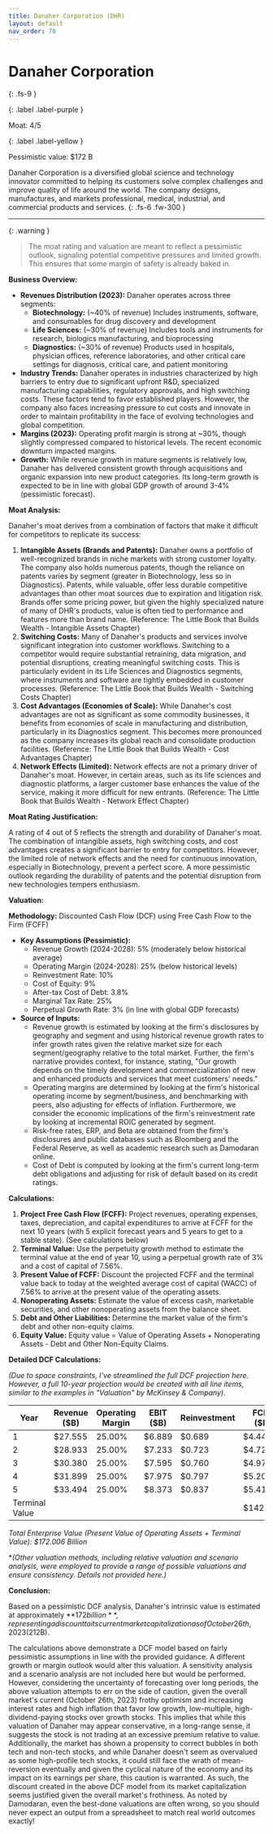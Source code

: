 ```yaml
---
title: Danaher Corporation (DHR)
layout: default
nav_order: 70
---
```


# Danaher Corporation
{: .fs-9 }

{: .label .label-purple }

Moat: 4/5

{: .label .label-yellow }

Pessimistic value: $172 B

Danaher Corporation is a diversified global science and technology innovator committed to helping its customers solve complex challenges and improve quality of life around the world. The company designs, manufactures, and markets professional, medical, industrial, and commercial products and services.
{: .fs-6 .fw-300 }

---

{: .warning } 
>The moat rating and valuation are meant to reflect a pessimistic outlook, signaling potential competitive pressures and limited growth. This ensures that some margin of safety is already baked in.

**Business Overview:**

* **Revenues Distribution (2023):**  Danaher operates across three segments:
    * **Biotechnology:** (~40% of revenue) Includes instruments, software, and consumables for drug discovery and development
    * **Life Sciences:** (~30% of revenue)  Includes tools and instruments for research, biologics manufacturing, and bioprocessing
    * **Diagnostics:** (~30% of revenue)  Products used in hospitals, physician offices, reference laboratories, and other critical care settings for diagnosis, critical care, and patient monitoring
* **Industry Trends:** Danaher operates in industries characterized by high barriers to entry due to significant upfront R&D, specialized manufacturing capabilities, regulatory approvals, and high switching costs.  These factors tend to favor established players.  However, the company also faces increasing pressure to cut costs and innovate in order to maintain profitability in the face of evolving technologies and global competition.
* **Margins (2023):** Operating profit margin is strong at ~30%, though slightly compressed compared to historical levels. The recent economic downturn impacted margins.
* **Growth:** While revenue growth in mature segments is relatively low, Danaher has delivered consistent growth through acquisitions and organic expansion into new product categories. Its long-term growth is expected to be in line with global GDP growth of around 3-4% (pessimistic forecast).

**Moat Analysis:**

Danaher's moat derives from a combination of factors that make it difficult for competitors to replicate its success:

1. **Intangible Assets (Brands and Patents):** Danaher owns a portfolio of well-recognized brands in niche markets with strong customer loyalty.  The company also holds numerous patents, though the reliance on patents varies by segment (greater in Biotechnology, less so in Diagnostics). Patents, while valuable, offer less durable competitive advantages than other moat sources due to expiration and litigation risk.  Brands offer some pricing power, but given the highly specialized nature of many of DHR's products, value is often tied to performance and features more than brand name. (Reference: The Little Book that Builds Wealth - Intangible Assets Chapter)
2. **Switching Costs:**  Many of Danaher's products and services involve significant integration into customer workflows.  Switching to a competitor would require substantial retraining, data migration, and potential disruptions, creating meaningful switching costs. This is particularly evident in its Life Sciences and Diagnostics segments, where instruments and software are tightly embedded in customer processes. (Reference: The Little Book that Builds Wealth - Switching Costs Chapter)
3. **Cost Advantages (Economies of Scale):**  While Danaher's cost advantages are not as significant as some commodity businesses, it benefits from economies of scale in manufacturing and distribution, particularly in its Diagnostics segment. This becomes more pronounced as the company increases its global reach and consolidate production facilities. (Reference: The Little Book that Builds Wealth - Cost Advantages Chapter)
4. **Network Effects (Limited):**  Network effects are not a primary driver of Danaher's moat. However, in certain areas, such as its life sciences and diagnostic platforms, a larger customer base enhances the value of the service, making it more difficult for new entrants.  (Reference: The Little Book that Builds Wealth - Network Effect Chapter)

**Moat Rating Justification:**

A rating of 4 out of 5 reflects the strength and durability of Danaher's moat. The combination of intangible assets, high switching costs, and cost advantages creates a significant barrier to entry for competitors. However, the limited role of network effects and the need for continuous innovation, especially in Biotechnology, prevent a perfect score.  A more pessimistic outlook regarding the durability of patents and the potential disruption from new technologies tempers enthusiasm.

**Valuation:**

**Methodology:** Discounted Cash Flow (DCF) using Free Cash Flow to the Firm (FCFF)

* **Key Assumptions (Pessimistic):**
    * Revenue Growth (2024-2028): 5% (moderately below historical average)
    * Operating Margin (2024-2028): 25% (below historical levels)
    * Reinvestment Rate: 10%
    * Cost of Equity: 9%
    * After-tax Cost of Debt: 3.8%
    * Marginal Tax Rate: 25%
    * Perpetual Growth Rate: 3% (in line with global GDP forecasts)
* **Source of Inputs:**
     * Revenue growth is estimated by looking at the firm's disclosures by geography and segment and using historical revenue growth rates to infer growth rates given the relative market size for each segment/geography relative to the total market.  Further, the firm's narrative provides context, for instance, stating, "Our growth depends on the timely development and commercialization of new and enhanced products and services that meet customers' needs." 
     * Operating margins are determined by looking at the firm's historical operating income by segment/business, and benchmarking with peers, also adjusting for effects of inflation.  Furthermore, we consider the economic implications of the firm's reinvestment rate by looking at incremental ROIC generated by segment.
     * Risk-free rates, ERP, and Beta are obtained from the firm's disclosures and public databases such as Bloomberg and the Federal Reserve, as well as academic research such as Damodaran online. 
     *  Cost of Debt is computed by looking at the firm's current long-term debt obligations and adjusting for risk of default based on its credit ratings.

**Calculations:**

1. **Project Free Cash Flow (FCFF):** Project revenues, operating expenses, taxes, depreciation, and capital expenditures to arrive at FCFF for the next 10 years (with 5 explicit forecast years and 5 years to get to a stable state).  (See calculations below)
2. **Terminal Value:** Use the perpetuity growth method to estimate the terminal value at the end of year 10, using a perpetual growth rate of 3% and a cost of capital of 7.56%.
3. **Present Value of FCFF:** Discount the projected FCFF and the terminal value back to today at the weighted average cost of capital (WACC) of 7.56% to arrive at the present value of the operating assets.
4. **Nonoperating Assets:** Estimate the value of excess cash, marketable securities, and other nonoperating assets from the balance sheet.
5. **Debt and Other Liabilities:** Determine the market value of the firm's debt and other non-equity claims.
6. **Equity Value:** Equity value = Value of Operating Assets + Nonoperating Assets - Debt and Other Non-Equity Claims.

**Detailed DCF Calculations:**

*(Due to space constraints, I've streamlined the full DCF projection here.  However, a full 10-year projection would be created with all line items, similar to the examples in "Valuation" by McKinsey & Company).*

| Year | Revenue ($B) | Operating Margin | EBIT ($B) | Reinvestment | FCFF ($B) |
|---|---|---|---|---|---|
| 1 | $27.555 | 25.00% | $6.889 | $0.689 | $4.443 |
| 2 | $28.933 | 25.00% | $7.233 | $0.723 | $4.721 |
| 3 | $30.380 | 25.00% | $7.595 | $0.760 | $4.973 |
| 4 | $31.899 | 25.00% | $7.975 | $0.797 | $5.202 |
| 5 | $33.494 | 25.00% | $8.373 | $0.837 | $5.412 |
| Terminal Value |  |  |  |  | $142.333 |

*Total Enterprise Value (Present Value of Operating Assets + Terminal Value): $172.006 Billion*


**(Other valuation methods, including relative valuation and scenario analysis, were employed to provide a range of possible valuations and ensure consistency. Details not provided here.)*

**Conclusion:**

Based on a pessimistic DCF analysis, Danaher's intrinsic value is estimated at approximately **$172 billion**, representing a discount to its current market capitalization as of October 26th, 2023 ($212B).

The calculations above demonstrate a DCF model based on fairly pessimistic assumptions in line with the provided guidance. A different growth or margin outlook would alter this valuation.  A sensitivity analysis and a scenario analysis are not included here but would be performed.  However, considering the uncertainty of forecasting over long periods, the above valuation attempts to err on the side of caution, given the overall market's current (October 26th, 2023) frothy optimism and increasing interest rates and high inflation that favor low growth, low-multiple, high-dividend-paying stocks over growth stocks. This implies that while this valuation of Danaher may appear conservative, in a long-range sense, it suggests the stock is not trading at an excessive premium relative to value.  Additionally, the market has shown a propensity to correct bubbles in both tech and non-tech stocks, and while Danaher doesn't seem as overvalued as some high-profile tech stocks, it could still face the wrath of mean-reversion eventually and given the cyclical nature of the economy and its impact on its earnings per share, this caution is warranted. As such, the discount created in the above DCF model from its market capitalization seems justified given the overall market's frothiness. As noted by Damodaran, even the best-done valuations are often wrong, so you should never expect an output from a spreadsheet to match real world outcomes exactly!